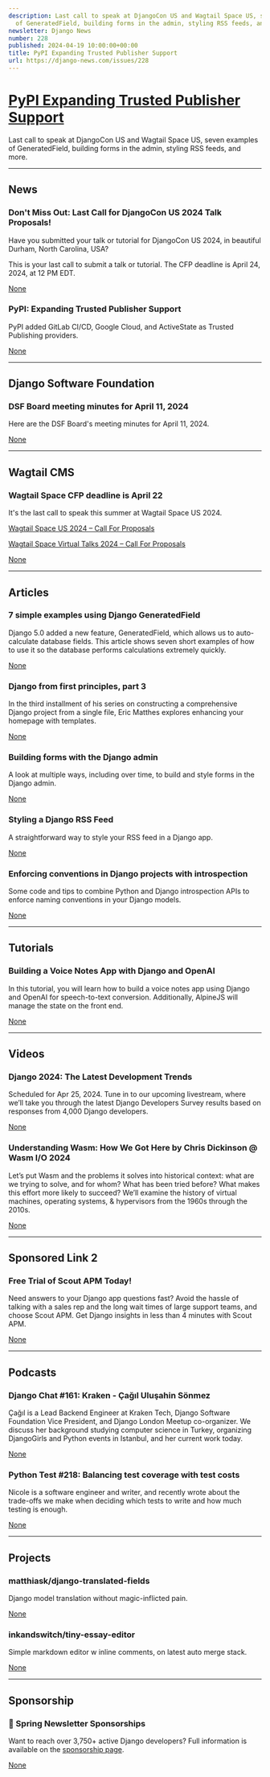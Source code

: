 ```yaml
---
description: Last call to speak at DjangoCon US and Wagtail Space US, seven examples
  of GeneratedField, building forms in the admin, styling RSS feeds, and more.
newsletter: Django News
number: 228
published: 2024-04-19 10:00:00+00:00
title: PyPI Expanding Trusted Publisher Support
url: https://django-news.com/issues/228
---
```


# [PyPI Expanding Trusted Publisher Support](https://django-news.com/issues/228)

Last call to speak at DjangoCon US and Wagtail Space US, seven examples of GeneratedField, building forms in the admin, styling RSS feeds, and more.

  ----

  ## News

  ### Don't Miss Out: Last Call for DjangoCon US 2024 Talk Proposals!

  <p>Have you submitted your talk or tutorial for DjangoCon US 2024, in beautiful Durham, North Carolina, USA?</p>

<p>This is your last call to submit a talk or tutorial. The CFP deadline is April 24, 2024, at 12 PM EDT.</p>

  [None](None)

  ### PyPI: Expanding Trusted Publisher Support

  <p>PyPI added GitLab CI/CD, Google Cloud, and ActiveState as Trusted Publishing providers.</p>

  [None](None)

  ----

  ## Django Software Foundation

  ### DSF Board meeting minutes for April 11, 2024

  <p>Here are the DSF Board's meeting minutes for April 11, 2024.</p>

  [None](None)

  ----

  ## Wagtail CMS

  ### Wagtail Space CFP deadline is April 22

  <p>It's the last call to speak this summer at Wagtail Space US 2024.</p>

<p><a href="https://cur.at/B4Sk0Um">Wagtail Space US 2024 – Call For Proposals</a></p>

<p><a href="https://cur.at/trQNTbU">Wagtail Space Virtual Talks 2024 – Call For Proposals</a></p>

  [None](None)

  ----

  ## Articles

  ### 7 simple examples using Django GeneratedField

  <p>Django 5.0 added a new feature, GeneratedField, which allows us to auto-calculate database fields. This article shows seven short examples of how to use it so the database performs calculations extremely quickly.</p>

  [None](None)

  ### Django from first principles, part 3

  <p>In the third installment of his series on constructing a comprehensive Django project from a single file, Eric Matthes explores enhancing your homepage with templates.</p>

  [None](None)

  ### Building forms with the Django admin

  <p>A look at multiple ways, including over time, to build and style forms in the Django admin.</p>

  [None](None)

  ### Styling a Django RSS Feed 

  <p>A straightforward way to style your RSS feed in a Django app.</p>

  [None](None)

  ### Enforcing conventions in Django projects with introspection

  <p>Some code and tips to combine Python and Django introspection APIs to enforce naming conventions in your Django models.</p>

  [None](None)

  ----

  ## Tutorials

  ### Building a Voice Notes App with Django and OpenAI

  <p>In this tutorial, you will learn how to build a voice notes app using Django and OpenAI for speech-to-text conversion. Additionally, AlpineJS will manage the state on the front end.</p>

  [None](None)

  ----

  ## Videos

  ### Django 2024: The Latest Development Trends

  <p>Scheduled for Apr 25, 2024. Tune in to our upcoming livestream, where we’ll take you through the latest Django Developers Survey results based on responses from 4,000 Django developers.</p>

  [None](None)

  ### Understanding Wasm: How We Got Here by Chris Dickinson @ Wasm I/O 2024

  <p>Let’s put Wasm and the problems it solves into historical context: what are we trying to solve, and for whom? What has been tried before? What makes this effort more likely to succeed? We’ll examine the history of virtual machines, operating systems, &amp; hypervisors from the 1960s through the 2010s.</p>

  [None](None)

  ----

  ## Sponsored Link 2

  ### Free Trial of Scout APM Today!

  <p>Need answers to your Django app questions fast? Avoid the hassle of talking with a sales rep and the long wait times of large support teams, and choose Scout APM. Get Django insights in less than 4 minutes with Scout APM.</p>

  [None](None)

  ----

  ## Podcasts

  ### Django Chat #161: Kraken - Çağıl Uluşahin Sönmez

  <p>Çağıl is a Lead Backend Engineer at Kraken Tech, Django Software Foundation Vice President, and Django London Meetup co-organizer. We discuss her background studying computer science in Turkey, organizing DjangoGirls and Python events in Istanbul, and her current work today.</p>

  [None](None)

  ### Python Test #218: Balancing test coverage with test costs

  <p>Nicole is a software engineer and writer, and recently wrote about the trade-offs we make when deciding which tests to write and how much testing is enough.</p>

  [None](None)

  ----

  ## Projects

  ### matthiask/django-translated-fields

  <p>Django model translation without magic-inflicted pain.</p>

  [None](None)

  ### inkandswitch/tiny-essay-editor

  <p>Simple markdown editor w inline comments, on latest auto merge stack.</p>

  [None](None)

  ----

  ## Sponsorship

  ### 🌷 Spring Newsletter Sponsorships

  <p>Want to reach over 3,750+ active Django developers? Full information is available on the <a href="https://cur.at/JMFhFAb">sponsorship page</a>.</p>

  [None](None)